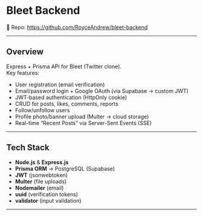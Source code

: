 # Bleet Backend

🔗 Repo: https://github.com/RoyceAndrew/bleet-backend  

---

## Overview
Express + Prisma API for Bleet (Twitter clone).  
Key features:
- User registration (email verification)  
- Email/password login + Google OAuth (via Supabase → custom JWT)  
- JWT-based authentication (HttpOnly cookie)  
- CRUD for posts, likes, comments, reports  
- Follow/unfollow users  
- Profile photo/banner upload (Multer → cloud storage)  
- Real-time “Recent Posts” via Server-Sent Events (SSE)

---

## Tech Stack
- **Node.js** & **Express.js**  
- **Prisma ORM** → PostgreSQL (Supabase)  
- **JWT** (jsonwebtoken)  
- **Multer** (file uploads)  
- **Nodemailer** (email)  
- **uuid** (verification tokens)  
- **validator** (input validation)

---
